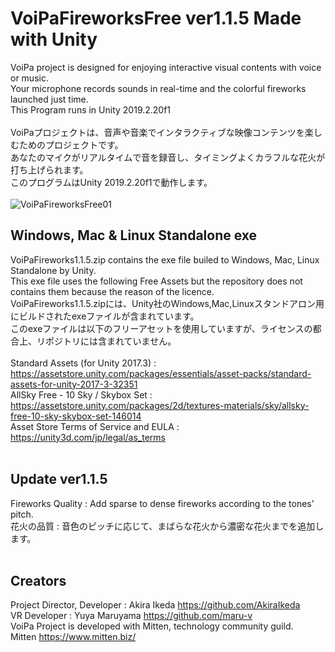 # VoiPaFireworksFree ver1.1.5 Made with Unity
VoiPa project is designed for enjoying interactive visual contents with voice or music.  
Your microphone records sounds in real-time and the colorful fireworks launched just time.  
This Program runs in Unity 2019.2.20f1  
<br>
VoiPaプロジェクトは、音声や音楽でインタラクティブな映像コンテンツを楽しむためのプロジェクトです。  
あなたのマイクがリアルタイムで音を録音し、タイミングよくカラフルな花火が打ち上げられます。  
このプログラムはUnity 2019.2.20f1で動作します。  
<br>
![VoiPaFireworksFree01](https://user-images.githubusercontent.com/46648955/86839282-31427b00-c0dc-11ea-909f-99eaf201ad0d.png)
<br>
## Windows, Mac & Linux Standalone exe  
VoiPaFireworks1.1.5.zip contains the exe file builed to Windows, Mac, Linux Standalone by Unity.  
This exe file uses the following Free Assets but the repository does not contains them because the reason of the licence. 
<br>
VoiPaFireworks1.1.5.zipには、Unity社のWindows,Mac,Linuxスタンドアロン用にビルドされたexeファイルが含まれています。  
このexeファイルは以下のフリーアセットを使用していますが、ライセンスの都合上、リポジトリには含まれていません。  
<br>
Standard Assets (for Unity 2017.3) : https://assetstore.unity.com/packages/essentials/asset-packs/standard-assets-for-unity-2017-3-32351  
AllSky Free - 10 Sky / Skybox Set : https://assetstore.unity.com/packages/2d/textures-materials/sky/allsky-free-10-sky-skybox-set-146014  
Asset Store Terms of Service and EULA : https://unity3d.com/jp/legal/as_terms  
<br>
## Update ver1.1.5    
Fireworks Quality : Add sparse to dense fireworks according to the tones' pitch.  
花火の品質 : 音色のピッチに応じて、まばらな花火から濃密な花火までを追加します。  
<br>
## Creators
Project Director, Developer : Akira Ikeda https://github.com/AkiraIkeda  
VR Developer : Yuya Maruyama https://github.com/maru-v  
VoiPa Project is developed with Mitten, technology community guild.  
Mitten https://www.mitten.biz/  
